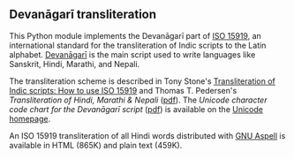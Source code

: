 ## Devanāgarī transliteration

This Python module implements the Devanāgarī part of [ISO
15919](http://en.wikipedia.org/wiki/ISO_15919), an international
standard for the transliteration of Indic scripts to the Latin
alphabet. [Devanāgarī](http://en.wikipedia.org/wiki/Devan%C4%81gar%C4%AB)
is the main script used to write languages like Sanskrit, Hindi,
Marathi, and Nepali.

The transliteration scheme is described in Tony Stone's
[Transliteration of Indic scripts: How to use ISO
15919](http://homepage.ntlworld.com/stone-catend/trind.htm) and Thomas
T. Pedersen's *Transliteration of Hindi, Marathi & Nepali*
([pdf](http://transliteration.eki.ee/pdf/Hindi-Marathi-Nepali.pdf)). The
*Unicode character code chart for the Devanāgarī script*
([pdf](http://www.unicode.org/charts/PDF/U0900.pdf)) is available on
the [Unicode homepage](http://www.unicode.org/).

An ISO 15919 transliteration of all Hindi words distributed with [GNU
Aspell](http://aspell.net/) is available in HTML (865K) and plain text
(459K).
